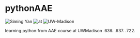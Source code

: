 # pythonAAE

![Siming Yan](https://img.shields.io/badge/A%20project%20by-Siming__Yan-ff69b4) ![at](https://img.shields.io/badge/build-succeeded-brightgreen.svg) ![UW-Madison](https://img.shields.io/badge/Tests-passing-brightgreen.svg)



learning python from AAE course at UWMadison .636. .637. .722.
